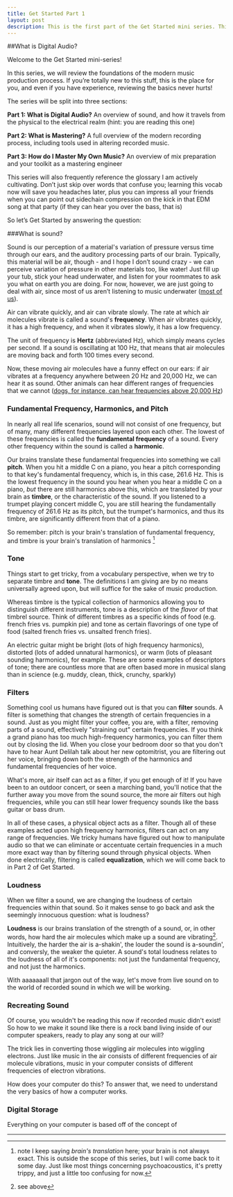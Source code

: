 ```yaml
---
title: Get Started Part 1
layout: post
description: This is the first part of the Get Started mini series. This part of the series answers the question what is mastering? It also briefly runs through the entire process of recording and mixing audio
---
```


##What is Digital Audio?


Welcome to the Get Started mini-series!

In this series, we will review the foundations of the modern music production process. If you’re totally new to this stuff, this is the place for you, and even if you have experience, reviewing the basics never hurts!

The series will be split into three sections:

**Part 1: What is Digital Audio?** An overview of sound, and how it travels from the physical to the electrical realm (hint: you are reading this one)

**Part 2: What is Mastering?** A full overview of the modern recording process, including tools used in altering recorded music.

**Part 3: How do I Master My Own Music?** An overview of mix preparation and your toolkit as a mastering engineer

This series will also frequently reference the glossary I am actively cultivating. Don’t just skip over words that confuse you; learning this vocab now will save you headaches later, plus you can impress all your friends when you can point out sidechain compression on the kick in that EDM song at that party (if they can hear you over the bass, that is)

So let’s Get Started by answering the question:

###What is sound?

Sound is our perception of a material's variation of pressure versus time through our ears, and the auditory processing parts of our brain. Typically, this material will be air, though - and I hope I don’t sound crazy - we can perceive variation of pressure in other materials too, like water! Just fill up your tub, stick your head underwater, and listen for your roommates to ask you what on earth you are doing. For now, however, we are just going to deal with air, since most of us aren’t listening to music underwater ([most of us](https://www.youtube.com/watch?v=TeChHVAbVhI)).

Air can vibrate quickly, and air can vibrate slowly. The rate at which air molecules vibrate is called a sound's **frequency**. When air vibrates quickly, it has a high frequency, and when it vibrates slowly, it has a low frequency. 

The unit of frequency is **Hertz** (abbreviated Hz), which simply means cycles per second. If a sound is oscillating at 100 Hz, that means that air molecules are moving back and forth 100 times every second.

Now, these moving air molecules have a funny effect on our ears: if air vibrates at a frequency anywhere between 20 Hz and 20,000 Hz, we can hear it as sound. Other animals can hear different ranges of frequencies that we cannot ([dogs, for instance, can hear frequencies above 20,000 Hz](https://www.youtube.com/watch?v=dk0HsvQ7m_E))

### Fundamental Frequency, Harmonics, and Pitch

In nearly all real life scenarios, sound will not consist of one frequency, but of many, many different frequencies layered upon each other. The lowest of these frequencies is called the **fundamental frequency** of a sound. Every other frequency within the sound is called a **harmonic**.

Our brains translate these fundamental frequencies into something we call **pitch**. When you hit a middle C on a piano, you hear a pitch corresponding to that key's fundamental frequency, which is, in this case, 261.6 Hz. This is the lowest frequency in the sound you hear when you hear a middle C on a piano, *but* there are still harmonics above this, which are translated by your brain as **timbre**, or the characteristic of the sound. If you listened to a trumpet playing concert middle C, you are still hearing the fundamentally frequency of 261.6 Hz as its pitch, but the trumpet's harmonics, and thus its timbre, are significantly different from that of a piano.

So remember: pitch is your brain's translation of fundamental frequency, and timbre is your brain's translation of harmonics [^notreally]

### Tone

Things start to get tricky, from a vocabulary perspective, when we try to separate timbre and **tone**. The definitions I am giving are by no means universally agreed upon, but will suffice for the sake of music production.

Whereas timbre is the typical collection of harmonics allowing you to distinguish different instruments, tone is a description of the *flavor* of that timbrel source. Think of different timbres as a specific kinds of food (e.g. french fries vs. pumpkin pie) and tone as certain flavorings of one type of food (salted french fries vs. unsalted french fries).

An electric guitar might be bright (lots of high frequency harmonics), distorted (lots of added unnatural harmonics), or warm (lots of pleasant sounding harmonics), for example. These are some examples of descriptors of tone; there are countless more that are often based more in musical slang than in science (e.g. muddy, clean, thick, crunchy, sparkly)


### Filters

Something cool us humans have figured out is that you can **filter** sounds. A filter is something that changes the strength of certain frequencies in a sound. Just as you might filter your coffee, you are, with a filter, removing parts of a sound, effectively "straining out" certain frequencies. If you think a grand piano has too much high-frequency harmonics, you can filter them out by closing the lid. When you close your bedroom door so that you don't have to hear Aunt Delilah talk about her new optomitrist, you are filtering out her voice, bringing down both the strength of the harmonics and fundamental frequencies of her voice.

What's more, air itself can act as a filter, if you get enough of it! If you have been to an outdoor concert, or seen a marching band, you'll notice that the further away you move from the sound source, the more air filters out high frequencies, while you can still hear lower frequency sounds like the bass guitar or bass drum.

In all of these cases, a physical object acts as a filter. Though all of these examples acted upon high frequency harmonics, filters can act on any range of frequencies. We tricky humans have figured out how to manipulate audio so that we can eliminate or accentuate certain frequencies in a much more exact way than by filtering sound through physical objects. When done electrically, filtering is called **equalization**, which we will come back to in Part 2 of Get Started.

### Loudness

When we filter a sound, we are changing the loudness of certain frequencies within that sound. So it makes sense to go back and ask the seemingly innocuous question: what is loudness?

**Loudness** is our brains translation of the strength of a sound, or, in other words, how hard the air molecules which make up a sound are vibrating[^notreally2]. Intuitively, the harder the air is a-shakin', the louder the sound is a-soundin', and conversly, the weaker the quieter. A sound's total loudness relates to the loudness of all of it's components: not just the fundamental frequency, and not just the harmonics.

With aaaaaaall that jargon out of the way, let's move from live sound on to the world of recorded sound in which we will be working.

### Recreating Sound

Of course,  you wouldn't be reading this now if recorded music didn't exist! So how to we make it sound like there is a rock band living inside of our computer speakers, ready to play any song at our will?

The trick lies in converting those wiggling air molecules into wiggling electrons. Just like music in the air consists of different frequencies of air molecule vibrations, music in your computer consists of different frequencies of electron vibrations.

How does your computer do this? To answer that, we need to understand the very basics of how a computer works.

### Digital Storage

Everything on your computer is based off of the concept of 


---



[^notreally]: note I keep saying *brain's translation* here; your brain is not always exact. This is outside the scope of this series, but I will come back to it some day. Just like most things concerning psychoacoustics, it's pretty trippy, and just a little too confusing for now.

[^notreally2]: see above

	

